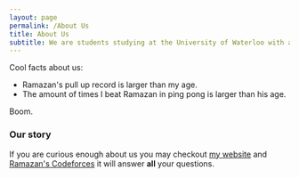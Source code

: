 ```yaml
---
layout: page
permalink: /About Us
title: About Us
subtitle: We are students studying at the University of Waterloo with a passion for competitive programming. Our mission is to grow and improve the competitive programming scene in Canada.
---
```


Cool facts about us:

- Ramazan's pull up record is larger than my age.
- The amount of times I beat Ramazan in ping pong is larger than his age.

Boom.

### Our story

If you are curious enough about us you may checkout [my website](https://ckaps1.github.io) and [Ramazan's Codeforces](https://codeforces.com/profile/never_giveup) it will answer **all** your questions.
